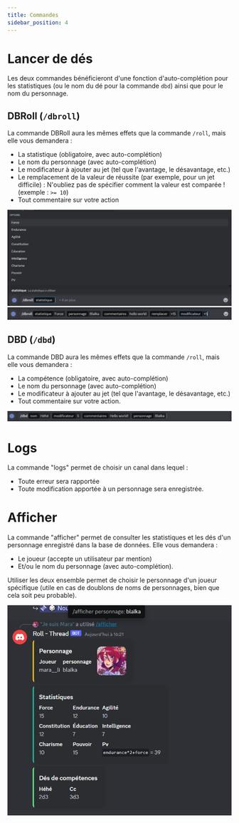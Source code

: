 ```yaml
---
title: Commandes
sidebar_position: 4
---
```

# Lancer de dés

Les deux commandes bénéficieront d'une fonction d'auto-complétion pour les statistiques (ou le nom du dé pour la commande `dbd`) ainsi que pour le nom du personnage.

## DBRoll (`/dbroll`)

La commande DBRoll aura les mêmes effets que la commande `/roll`, mais elle vous demandera :
- La statistique (obligatoire, avec auto-complétion)
- Le nom du personnage (avec auto-complétion)
- Le modificateur à ajouter au jet (tel que l'avantage, le désavantage, etc.)
- Le remplacement de la valeur de réussite (par exemple, pour un jet difficile) : N'oubliez pas de spécifier comment la valeur est comparée ! (exemple : `>= 10`)
- Tout commentaire sur votre action

![dbroll_1](../assets/rolls/db/dbroll_autocomplete.png)
![example](../assets/rolls/db/example.png)

## DBD (`/dbd`)

La commande DBD aura les mêmes effets que la commande `/roll`, mais elle vous demandera :
- La compétence (obligatoire, avec auto-complétion)
- Le nom du personnage (avec auto-complétion)
- Le modificateur à ajouter au jet (tel que l'avantage, le désavantage, etc.)
- Tout commentaire sur votre action.

![dbd](../assets/rolls/db/dbd_example.png)

# Logs

La commande "logs" permet de choisir un canal dans lequel :
- Toute erreur sera rapportée
- Toute modification apportée à un personnage sera enregistrée.

# Afficher

La commande "afficher" permet de consulter les statistiques et les dés d'un personnage enregistré dans la base de données. Elle vous demandera :
- Le joueur (accepte un utilisateur par mention)
- Et/ou le nom du personnage (avec auto-complétion).

Utiliser les deux ensemble permet de choisir le personnage d'un joueur spécifique (utile en cas de doublons de noms de personnages, bien que cela soit peu probable).

![afficher](../assets/rolls/db/display_ex.png)